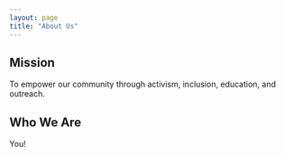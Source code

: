 ```yaml
---
layout: page
title: "About Us"
---
```


## Mission

To empower our community through activism, inclusion, education, and outreach.

## Who We Are

You!

